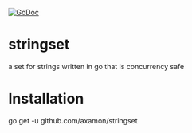 [![GoDoc](https://godoc.org/github.com/axamon/stringset?status.svg)](https://godoc.org/github.com/axamon/stringset)


# stringset
a set for strings written in go that is concurrency safe



# Installation
go get -u github.com/axamon/stringset


